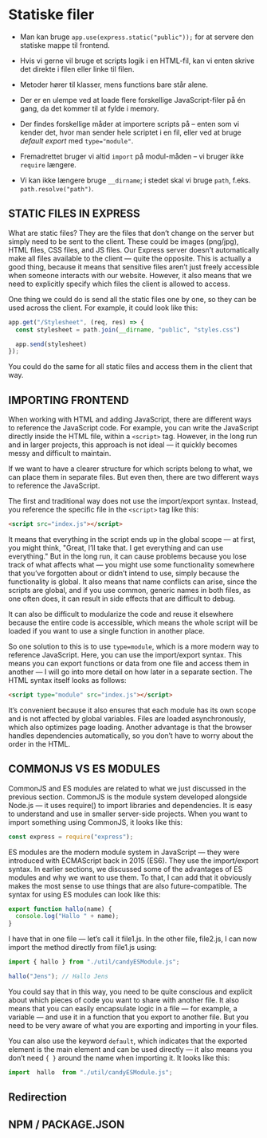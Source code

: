 # Statiske filer

- Man kan bruge `app.use(express.static("public"));` for at servere den statiske mappe til frontend.  

- Hvis vi gerne vil bruge et scripts logik i en HTML-fil, kan vi enten skrive det direkte i filen eller linke til filen.  

- Metoder hører til klasser, mens functions bare står alene.  

- Der er en ulempe ved at loade flere forskellige JavaScript-filer på én gang, da det kommer til at fylde i memory.  

- Der findes forskellige måder at importere scripts på – enten som vi kender det, hvor man sender hele scriptet i en fil, eller ved at bruge *default export* med `type="module"`.  

- Fremadrettet bruger vi altid `import` på modul-måden – vi bruger ikke `require` længere.  

- Vi kan ikke længere bruge `__dirname`; i stedet skal vi bruge `path`, f.eks. `path.resolve("path")`.  


## STATIC FILES IN EXPRESS

What are static files? They are the files that don’t change on the server but simply need to be sent to the client. These could be images (png/jpg), HTML files, CSS files, and JS files. Our Express server doesn’t automatically make all files available to the client — quite the opposite. This is actually a good thing, because it means that sensitive files aren’t just freely accessible when someone interacts with our website. However, it also means that we need to explicitly specify which files the client is allowed to access. 

One thing we could do is send all the static files one by one, so they can be used across the client. For example, it could look like this:

```js
app.get("/Stylesheet", (req, res) => {
  const stylesheet = path.join(__dirname, "public", "styles.css")

  app.send(stylesheet)
});
```

You could do the same for all static files and access them in the client that way.

## IMPORTING FRONTEND

When working with HTML and adding JavaScript, there are different ways to reference the JavaScript code. For example, you can write the JavaScript directly inside the HTML file, within a `<script>` tag. However, in the long run and in larger projects, this approach is not ideal — it quickly becomes messy and difficult to maintain.

If we want to have a clearer structure for which scripts belong to what, we can place them in separate files. But even then, there are two different ways to reference the JavaScript.

The first and traditional way does not use the import/export syntax. Instead, you reference the specific file in the `<script>` tag like this:

```html
<script src="index.js"></script>

```

It means that everything in the script ends up in the global scope — at first, you might think, "Great, I’ll take that. I get everything and can use everything." But in the long run, it can cause problems because you lose track of what affects what — you might use some functionality somewhere that you’ve forgotten about or didn’t intend to use, simply because the functionality is global. It also means that name conflicts can arise, since the scripts are global, and if you use common, generic names in both files, as one often does, it can result in side effects that are difficult to debug.

It can also be difficult to modularize the code and reuse it elsewhere because the entire code is accessible, which means the whole script will be loaded if you want to use a single function in another place.

So one solution to this is to use `type=module`, which is a more modern way to reference JavaScript. Here, you can use the import/export syntax. This means you can export functions or data from one file and access them in another — I will go into more detail on how later in a separate section. The HTML syntax itself looks as follows:

```html
<script type="module" src="index.js"></script>
```

It’s convenient because it also ensures that each module has its own scope and is not affected by global variables. Files are loaded asynchronously, which also optimizes page loading. Another advantage is that the browser handles dependencies automatically, so you don’t have to worry about the order in the HTML.


## COMMONJS VS ES MODULES

CommonJS and ES modules are related to what we just discussed in the previous section. CommonJS is the module system developed alongside Node.js — it uses require() to import libraries and dependencies. It is easy to understand and use in smaller server-side projects. When you want to import something using CommonJS, it looks like this:

```js
const express = require("express");
```
ES modules are the modern module system in JavaScript — they were introduced with ECMAScript back in 2015 (ES6). They use the import/export syntax. In earlier sections, we discussed some of the advantages of ES modules and why we want to use them. To that, I can add that it obviously makes the most sense to use things that are also future-compatible. The syntax for using ES modules can look like this:

```js
export function hallo(name) {
  console.log("Hallo " + name);
} 
```
I have that in one file — let’s call it file1.js. In the other file, file2.js, I can now import the method directly from file1.js using:

```js
import { hallo } from "./util/candyESModule.js";

hallo("Jens"); // Hallo Jens
```
You could say that in this way, you need to be quite conscious and explicit about which pieces of code you want to share with another file. It also means that you can easily encapsulate logic in a file — for example, a variable — and use it in a function that you export to another file. But you need to be very aware of what you are exporting and importing in your files.

You can also use the keyword `default`, which indicates that the exported element is the main element and can be used directly — it also means you don’t need `{ }` around the name when importing it. It looks like this:

```js
import  hallo  from "./util/candyESModule.js";
```


## Redirection



## NPM / PACKAGE.JSON

